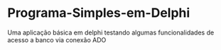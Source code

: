 # Programa-Simples-em-Delphi
Uma aplicação básica em delphi testando algumas funcionalidades de acesso a banco via conexão ADO
